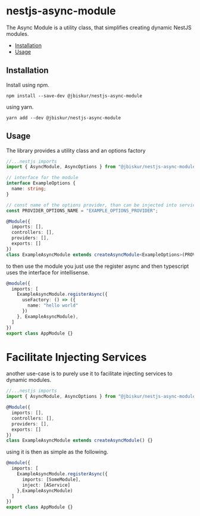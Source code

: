 # nestjs-async-module

The Async Module is a utility class, that simplifies creating dynamic NestJS modules.

[TOC]: # "## Table of Contents"
- [Installation](#installation)
- [Usage](#usage)

## Installation
Install using npm.

```npm  
npm install --save-dev @jbiskur/nestjs-async-module
```

using yarn.
```yarn  
yarn add --dev @jbiskur/nestjs-async-module
```

## Usage

The library provides a utility class and an options factory

```typescript
//...nestjs imports
import { AsyncModule, AsyncOptions } from "@jbiskur/nestjs-async-module";

// interface for the module
interface ExampleOptions {
  name: string;
}

// const name of the options provider, than can be injected into services within the module
const PROVIDER_OPTIONS_NAME = "EXAMPLE_OPTIONS_PROVIDER";

@Module({
  imports: [],
  controllers: [],
  providers: [],
  exports: []
})
class ExampleAsyncModule extends createAsyncModule<ExampleOptions>(PROVIDER_OPTIONS_NAME) {}
```

to then use the module you just use the register async and then typescript uses the interface for intellisense.

```typescript
@module({
  imports: [
    ExampleAsyncModule.registerAsync({
      useFactory: () => ({
        name: "hello world"
      })
    }, ExampleAsyncModule),  
  ]
})
export class AppModule {}
```

# Facilitate Injecting Services
another use-case is to purely use it to facilitate injecting services to dynamic modules.

```typescript
//...nestjs imports
import { AsyncModule, AsyncOptions } from "@jbiskur/nestjs-async-module";

@Module({
  imports: [],
  controllers: [],
  providers: [],
  exports: []
})
class ExampleAsyncModule extends createAsyncModule() {}
```

using it is then as simple as the following.

```typescript
@module({
  imports: [
    ExampleAsyncModule.registerAsync({
      imports: [SomeModule],
      inject: [AService]
    },ExampleAsyncModule)  
  ]
})
export class AppModule {}
```
